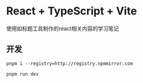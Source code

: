 # React + TypeScript + Vite

使用如标题工具制作的react相关内容的学习笔记

## 开发

```shell
pnpm i --registry=http://registry.npmmirror.com

pnpm run dev
```
